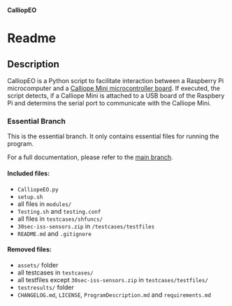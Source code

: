 **CalliopEO**
# Readme

## Description
CalliopEO is a Python script to facilitate interaction between a Raspberry Pi microcomputer and a [Calliope Mini microcontroller board](https://calliope.cc/). If executed, the script detects, if a Calliope Mini is attached to a USB board of the Raspbery Pi and determins the serial port to communicate with the Calliope Mini.

### Essential Branch

This is the essential branch. It only contains essential files for running the program.

For a full documentation, please refer to the [main branch](https://github.com/calliope-edu/CalliopEO_AstroPi/tree/main).

#### Included files:
- `CalliopeEO.py`
- `setup.sh`
- all files in `modules/`
- `Testing.sh` and `testing.conf`
- all files in `testcases/shfuncs/`
- `30sec-iss-sensors.zip` in `/testcases/testfiles`
- `README.md` and `.gitignore`

#### Removed files:
- `assets/` folder
- all testcases in `testcases/`
- all testfiles except `30sec-iss-sensors.zip` in `testcases/testfiles/`
- `testresults/` folder
- `CHANGELOG.md`, `LICENSE`, `ProgramDescription.md` and `requirements.md`

